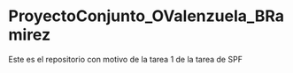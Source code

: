 # ProyectoConjunto_OValenzuela_BRamirez
Este es el repositorio con motivo de la tarea 1 de la tarea de SPF

